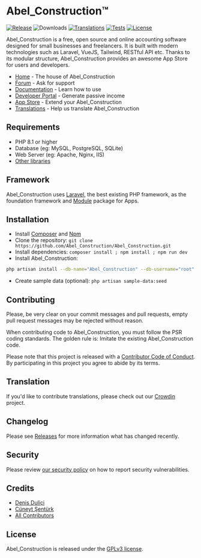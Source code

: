 ﻿# Abel_Construction™

[![Release](https://img.shields.io/github/v/release/Abel_Construction/Abel_Construction?label=release)](https://github.com/Abel_Construction/Abel_Construction/releases)
![Downloads](https://img.shields.io/github/downloads/Abel_Construction/Abel_Construction/total?label=downloads)
[![Translations](https://badges.crowdin.net/Abel_Construction/localized.svg)](https://crowdin.com/project/Abel_Construction)
[![Tests](https://img.shields.io/github/actions/workflow/status/Abel_Construction/Abel_Construction/tests.yml?label=tests)](https://github.com/Abel_Construction/Abel_Construction/actions)
[![License](https://img.shields.io/github/license/Abel_Construction/Abel_Construction?label=license)](LICENSE.txt)

Abel_Construction is a free, open source and online accounting software designed for small businesses and freelancers. It is built with modern technologies such as Laravel, VueJS, Tailwind, RESTful API etc. Thanks to its modular structure, Abel_Construction provides an awesome App Store for users and developers.

* [Home](https://Abel_Construction.com) - The house of Abel_Construction
* [Forum](https://Abel_Construction.com/forum) - Ask for support
* [Documentation](https://Abel_Construction.com/hc/docs) - Learn how to use
* [Developer Portal](https://developer.Abel_Construction.com) - Generate passive income
* [App Store](https://Abel_Construction.com/apps) - Extend your Abel_Construction
* [Translations](https://crowdin.com/project/Abel_Construction) - Help us translate Abel_Construction

## Requirements

* PHP 8.1 or higher
* Database (eg: MySQL, PostgreSQL, SQLite)
* Web Server (eg: Apache, Nginx, IIS)
* [Other libraries](https://Abel_Construction.com/hc/docs/on-premise/requirements/)

## Framework

Abel_Construction uses [Laravel](http://laravel.com), the best existing PHP framework, as the foundation framework and [Module](https://github.com/Abel_Construction/module) package for Apps.

## Installation

* Install [Composer](https://getcomposer.org/download) and [Npm](https://nodejs.org/en/download)
* Clone the repository: `git clone https://github.com/Abel_Construction/Abel_Construction.git`
* Install dependencies: `composer install ; npm install ; npm run dev`
* Install Abel_Construction:

```bash
php artisan install --db-name="Abel_Construction" --db-username="root" --db-password="pass" --admin-email="admin@company.com" --admin-password="123456"
```

* Create sample data (optional): `php artisan sample-data:seed`

## Contributing

Please, be very clear on your commit messages and pull requests, empty pull request messages may be rejected without reason.

When contributing code to Abel_Construction, you must follow the PSR coding standards. The golden rule is: Imitate the existing Abel_Construction code.

Please note that this project is released with a [Contributor Code of Conduct](https://Abel_Construction.com/conduct). By participating in this project you agree to abide by its terms.

## Translation

If you'd like to contribute translations, please check out our [Crowdin](https://crowdin.com/project/Abel_Construction) project.

## Changelog

Please see [Releases](../../releases) for more information what has changed recently.

## Security

Please review [our security policy](https://github.com/Abel_Construction/Abel_Construction/security/policy) on how to report security vulnerabilities.

## Credits

* [Denis Duliçi](https://github.com/denisdulici)
* [Cüneyt Şentürk](https://github.com/cuneytsenturk)
* [All Contributors](../../contributors)

## License

Abel_Construction is released under the [GPLv3 license](LICENSE.txt).

